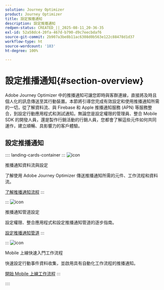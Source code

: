```yaml
---
solution: Journey Optimizer
product: Journey Optimizer
title: 設定推播通知
description: 設定推播通知
redpen-status: CREATED_||_2025-08-11_20-36-35
exl-id: 52a58dc4-20fa-467d-b790-d9c7eecbdaf6
source-git-commit: 2b907a3be8b11ac6308d0b563e122c88478d1d37
workflow-type: ht
source-wordcount: '183'
ht-degree: 100%

---
```


# 設定推播通知{#section-overview}

Adobe Journey Optimizer 中的推播通知可讓您即時與客群連線，直接將及時且個人化的訊息傳送至其行動裝置。本節將引導您完成有效設定和使用推播通知所需的一切，從了解資料流、與 Firebase 和 Apple 推播通知服務 (APN) 等服務整合，到設定行動應用程式和測試通知。無論您是設定權限的管理員、整合 Mobile SDK 的開發人員，還是製作行銷活動的行銷人員，您都會了解這些元件如何共同運作，建立順暢、具影響力的客戶體驗。

## 設定推播通知

:::: landing-cards-container
:::
![icon](https://cdn.experienceleague.adobe.com/icons/puzzle-piece.svg)

推播通知資料流與設定

了解使用 Adobe Journey Optimizer 傳送推播通知所需的元件、工作流程和資料流。

[了解推播通知流程](../using/push/push-gs.md)
:::

:::
![icon](https://cdn.experienceleague.adobe.com/icons/gear.svg)

推播通知管道設定

設定權限、整合應用程式和設定推播通知管道的逐步指南。

[設定推播通知管道](../using/push/push-configuration.md)
:::

:::
![icon](https://cdn.experienceleague.adobe.com/icons/circle-play.svg)

Mobile 上線快速入門工作流程

快速設定行動事件資料收集，並啟用具有自動化工作流程的推播通知。

[開始 Mobile 上線工作流程](../using/push/mobile-onboarding-wf.md)
:::

::::
